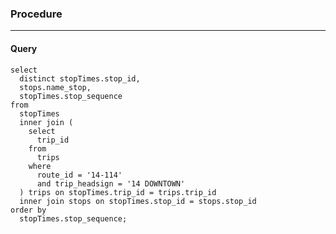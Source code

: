 ### Procedure
---
#### Query
    select
      distinct stopTimes.stop_id,
      stops.name_stop,
      stopTimes.stop_sequence
    from
      stopTimes
      inner join (
        select
          trip_id
        from
          trips
        where
          route_id = '14-114'
          and trip_headsign = '14 DOWNTOWN'
      ) trips on stopTimes.trip_id = trips.trip_id
      inner join stops on stopTimes.stop_id = stops.stop_id
    order by
      stopTimes.stop_sequence;